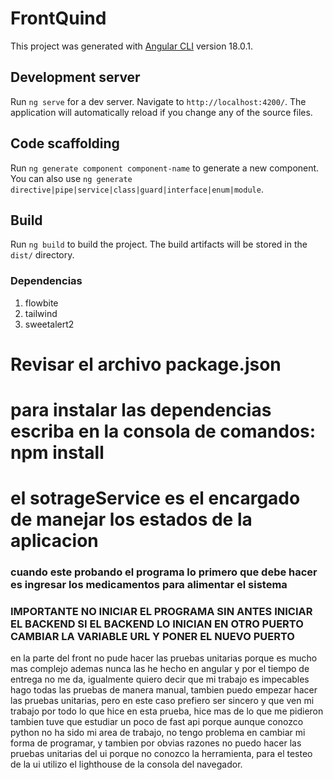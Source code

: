 # FrontQuind

This project was generated with [Angular CLI](https://github.com/angular/angular-cli) version 18.0.1.

## Development server

Run `ng serve` for a dev server. Navigate to `http://localhost:4200/`. The application will automatically reload if you change any of the source files.

## Code scaffolding

Run `ng generate component component-name` to generate a new component. You can also use `ng generate directive|pipe|service|class|guard|interface|enum|module`.

## Build

Run `ng build` to build the project. The build artifacts will be stored in the `dist/` directory.

### Dependencias
1. flowbite
2. tailwind
3. sweetalert2

# Revisar el archivo package.json 

# para instalar las dependencias escriba en la consola de comandos: npm install

# el sotrageService es el encargado de manejar los estados de la aplicacion

### cuando este probando el programa lo primero que debe hacer es ingresar los medicamentos para alimentar el sistema


### IMPORTANTE NO INICIAR EL PROGRAMA SIN ANTES INICIAR EL BACKEND SI EL BACKEND LO INICIAN EN OTRO PUERTO CAMBIAR LA VARIABLE URL Y PONER EL NUEVO PUERTO                           ###

en la parte del front no pude hacer las pruebas unitarias porque es mucho mas complejo ademas nunca las he hecho en angular 
y por el tiempo de entrega no me da, igualmente quiero decir que mi trabajo es impecables hago todas las pruebas de manera manual,
tambien puedo empezar hacer las pruebas unitarias, pero en este caso prefiero ser sincero y que ven mi trabajo por todo lo que hice en esta prueba, hice mas de lo que me pidieron tambien tuve que estudiar un poco de fast api porque aunque conozco python no ha sido mi area de 
trabajo, no tengo problema en cambiar mi forma de programar, y tambien por obvias razones no puedo hacer las pruebas unitarias del ui 
porque no conozco la herramienta, para el testeo de la ui utilizo el lighthouse de la consola del navegador.

